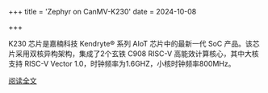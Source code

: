 +++
title = 'Zephyr on CanMV-K230'
date = 2024-10-08

+++

K230 芯片是嘉楠科技 Kendryte® 系列 AIoT 芯片中的最新一代 SoC 产品。该芯片采用双核异构架构，集成了2个玄铁 C908 RISC-V 高能效计算核心，其中大核支持 RISC-V Vector 1.0，时钟频率为1.6GHZ，小核时钟频率800MHz。

[阅读全文](https://mp.weixin.qq.com/s/XOh6bPk5xkQhk17arSzSrw)